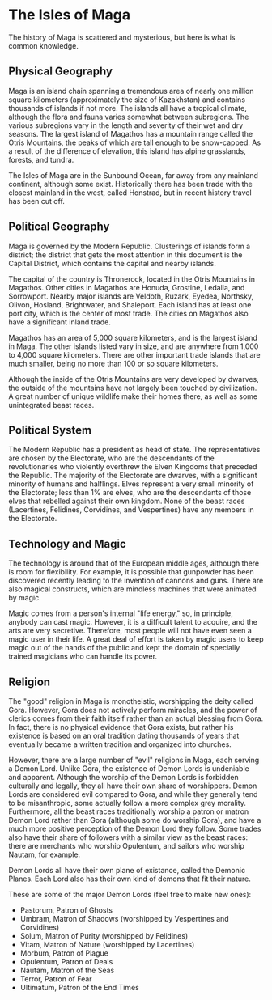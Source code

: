The Isles of Maga
=================
The history of Maga is scattered and mysterious, but here is what is 
common knowledge.

Physical Geography
------------------
Maga is an island chain spanning a tremendous area of nearly one million 
square kilometers (approximately the size of Kazakhstan) and contains 
thousands of islands if not more. The islands all have a tropical 
climate, although the flora and fauna varies somewhat between 
subregions. The various subregions vary in the length and severity of 
their wet and dry seasons. The largest island of Magathos has a mountain 
range called the Otris Mountains, the peaks of which are tall enough to 
be snow-capped. As a result of the difference of elevation, this island 
has alpine grasslands, forests, and tundra.

The Isles of Maga are in the Sunbound Ocean, far away from any mainland 
continent, although some exist. Historically there has been trade with 
the closest mainland in the west, called Honstrad, but in recent history 
travel has been cut off.

Political Geography
-------------------
Maga is governed by the Modern Republic. Clusterings of islands form a 
district; the district that gets the most attention in this document is 
the Capital District, which contains the capital and nearby islands.

The capital of the country is Thronerock, located in the Otris Mountains 
in Magathos. Other cities in Magathos are Honuda, Grostine, Ledalia, and 
Sorrowport. Nearby major islands are Veldoth, Ruzark, Eyedea, Northsky, 
Olivon, Hosland, Brightwater, and Shaleport. Each island has at least 
one port city, which is the center of most trade. The cities on Magathos 
also have a significant inland trade.

Magathos has an area of 5,000 square kilometers, and is the largest 
island in Maga. The other islands listed vary in size, and are anywhere 
from 1,000 to 4,000 square kilometers. There are other important trade 
islands that are much smaller, being no more than 100 or so square 
kilometers.

Although the inside of the Otris Mountains are very developed by 
dwarves, the outside of the mountains have not largely been touched by 
civilization. A great number of unique wildlife make their homes there, 
as well as some unintegrated beast races.

Political System
----------------
The Modern Republic has a president as head of state. The 
representatives are chosen by the Electorate, who are the descendants of 
the revolutionaries who violently overthrew the Elven Kingdoms that 
preceded the Republic. The majority of the Electorate are dwarves, with 
a significant minority of humans and halflings. Elves represent a very 
small minority of the Electorate; less than 1% are elves, who are the 
descendants of those elves that rebelled against their own kingdom. None 
of the beast races (Lacertines, Felidines, Corvidines, and Vespertines) 
have any members in the Electorate.

Technology and Magic
--------------------
The technology is around that of the European middle ages, although 
there is room for flexibility. For example, it is possible that 
gunpowder has been discovered recently leading to the invention of 
cannons and guns. There are also magical constructs, which are mindless 
machines that were animated by magic.

Magic comes from a person's internal "life energy," so, in principle, 
anybody can cast magic. However, it is a difficult talent to acquire, 
and the arts are very secretive. Therefore, most people will not have 
even seen a magic user in their life. A great deal of effort is taken by 
magic users to keep magic out of the hands of the public and kept the 
domain of specially trained magicians who can handle its power.

Religion
--------
The "good" religion in Maga is monotheistic, worshipping the deity 
called Gora. However, Gora does not actively perform miracles, and the 
power of clerics comes from their faith itself rather than an actual 
blessing from Gora. In fact, there is no physical evidence that Gora 
exists, but rather his existence is based on an oral tradition dating 
thousands of years that eventually became a written tradition and 
organized into churches.

However, there are a large number of "evil" religions in Maga, each 
serving a Demon Lord. Unlike Gora, the existence of Demon Lords is 
undeniable and apparent. Although the worship of the Demon Lords is 
forbidden culturally and legally, they all have their own share of 
worshippers. Demon Lords are considered evil compared to Gora, and while 
they generally tend to be misanthropic, some actually follow a more 
complex grey morality. Furthermore, all the beast races traditionally 
worship a patron or matron Demon Lord rather than Gora (although some do 
worship Gora), and have a much more positive perception of the Demon 
Lord they follow. Some trades also have their share of followers with a 
similar view as the beast races: there are merchants who worship 
Opulentum, and sailors who worship Nautam, for example.

Demon Lords all have their own plane of existance, called the Demonic 
Planes. Each Lord also has their own kind of demons that fit their 
nature.

These are some of the major Demon Lords (feel free to make new ones):

- Pastorum, Patron of Ghosts
- Umbram, Matron of Shadows (worshipped by Vespertines and Corvidines)
- Solum, Matron of Purity (worshipped by Felidines)
- Vitam, Matron of Nature (worshipped by Lacertines)
- Morbum, Patron of Plague
- Opulentum, Patron of Deals
- Nautam, Matron of the Seas
- Terror, Patron of Fear
- Ultimatum, Patron of the End Times
